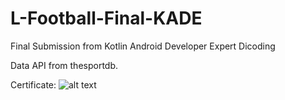 # L-Football-Final-KADE
Final Submission from Kotlin Android Developer Expert Dicoding

Data API from thesportdb.

Certificate: 
![alt text](https://drive.google.com/file/d/0B9DYhH6hD1AuLV9WS290T1ZiTHVXa1VmSjBKOEhvc3BlYWxN/view)
